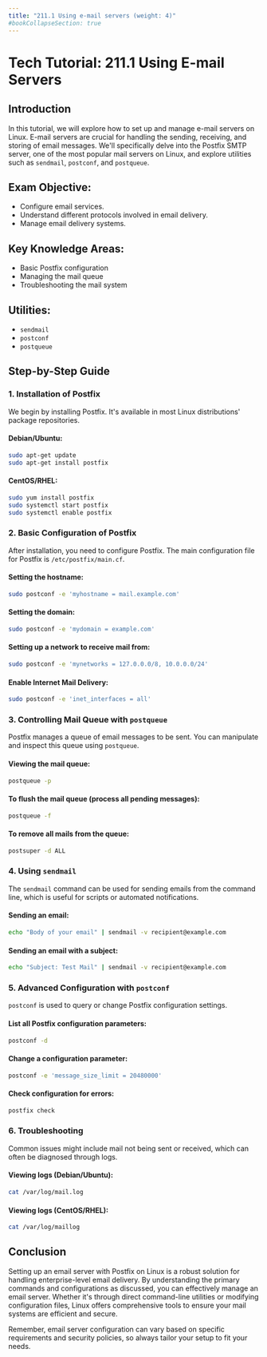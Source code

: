```yaml
---
title: "211.1 Using e-mail servers (weight: 4)"
#bookCollapseSection: true
---
```


# Tech Tutorial: 211.1 Using E-mail Servers

## Introduction
In this tutorial, we will explore how to set up and manage e-mail servers on Linux. E-mail servers are crucial for handling the sending, receiving, and storing of email messages. We'll specifically delve into the Postfix SMTP server, one of the most popular mail servers on Linux, and explore utilities such as `sendmail`, `postconf`, and `postqueue`.

## Exam Objective:
- Configure email services.
- Understand different protocols involved in email delivery.
- Manage email delivery systems.

## Key Knowledge Areas:
- Basic Postfix configuration
- Managing the mail queue
- Troubleshooting the mail system

## Utilities:
- `sendmail`
- `postconf`
- `postqueue`

## Step-by-Step Guide

### 1. Installation of Postfix
We begin by installing Postfix. It's available in most Linux distributions' package repositories.

#### Debian/Ubuntu:
```bash
sudo apt-get update
sudo apt-get install postfix
```

#### CentOS/RHEL:
```bash
sudo yum install postfix
sudo systemctl start postfix
sudo systemctl enable postfix
```

### 2. Basic Configuration of Postfix
After installation, you need to configure Postfix. The main configuration file for Postfix is `/etc/postfix/main.cf`.

#### Setting the hostname:
```bash
sudo postconf -e 'myhostname = mail.example.com'
```

#### Setting the domain:
```bash
sudo postconf -e 'mydomain = example.com'
```

#### Setting up a network to receive mail from:
```bash
sudo postconf -e 'mynetworks = 127.0.0.0/8, 10.0.0.0/24'
```

#### Enable Internet Mail Delivery:
```bash
sudo postconf -e 'inet_interfaces = all'
```

### 3. Controlling Mail Queue with `postqueue`
Postfix manages a queue of email messages to be sent. You can manipulate and inspect this queue using `postqueue`.

#### Viewing the mail queue:
```bash
postqueue -p
```

#### To flush the mail queue (process all pending messages):
```bash
postqueue -f
```

#### To remove all mails from the queue:
```bash
postsuper -d ALL
```

### 4. Using `sendmail`
The `sendmail` command can be used for sending emails from the command line, which is useful for scripts or automated notifications.

#### Sending an email:
```bash
echo "Body of your email" | sendmail -v recipient@example.com
```

#### Sending an email with a subject:
```bash
echo "Subject: Test Mail" | sendmail -v recipient@example.com
```

### 5. Advanced Configuration with `postconf`
`postconf` is used to query or change Postfix configuration settings.

#### List all Postfix configuration parameters:
```bash
postconf -d
```

#### Change a configuration parameter:
```bash
postconf -e 'message_size_limit = 20480000'
```

#### Check configuration for errors:
```bash
postfix check
```

### 6. Troubleshooting
Common issues might include mail not being sent or received, which can often be diagnosed through logs.

#### Viewing logs (Debian/Ubuntu):
```bash
cat /var/log/mail.log
```

#### Viewing logs (CentOS/RHEL):
```bash
cat /var/log/maillog
```

## Conclusion
Setting up an email server with Postfix on Linux is a robust solution for handling enterprise-level email delivery. By understanding the primary commands and configurations as discussed, you can effectively manage an email server. Whether it's through direct command-line utilities or modifying configuration files, Linux offers comprehensive tools to ensure your mail systems are efficient and secure.

Remember, email server configuration can vary based on specific requirements and security policies, so always tailor your setup to fit your needs.
